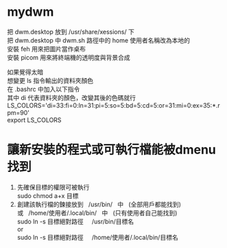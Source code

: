# mydwm
把 dwm.desktop 放到 /usr/share/xessions/ 下  
把 dwm.desktop 中 dwm.sh 路徑中的 home 使用者名稱改為本地的  
安裝 feh 用來把圖片當作桌布  
安裝 picom 用來將終端機的透明度與背景合成  



如果覺得太暗  
想變更 ls 指令輸出的資料夾顏色  
在 .bashrc 中加入以下指令  
其中 di 代表資料夾的顏色，改變其後的色碼就行  
LS\_COLORS='di=33:fi=0:ln=31:pi=5:so=5:bd=5:cd=5:or=31:mi=0:ex=35:*.rpm=90'  
export LS_COLORS  


# 讓新安裝的程式或可執行檔能被dmenu找到
1. 先確保目標的權限可被執行   
sudo chmod a+x 目標  
2. 創建該執行檔的鍊接放到 &nbsp; /usr/bin/ &nbsp; 中 &nbsp; (全部用戶都能找到)  
或 &nbsp; /home/使用者/.local/bin/ &nbsp; 中 &nbsp; (只有使用者自己能找到)  
sudo ln -s 目標絕對路徑 &nbsp;  &nbsp; /usr/bin/目標名  
or  
sudo ln -s 目標絕對路徑 &nbsp;  &nbsp; /home/使用者/.local/bin/目標名 


